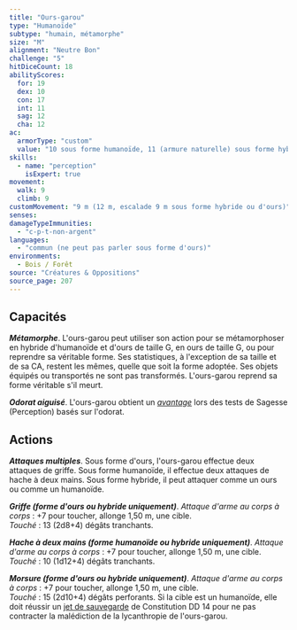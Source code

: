 ```yaml
---
title: "Ours-garou"
type: "Humanoïde"
subtype: "humain, métamorphe"
size: "M"
alignment: "Neutre Bon"
challenge: "5"
hitDiceCount: 18
abilityScores:
  for: 19
  dex: 10
  con: 17
  int: 11
  sag: 12
  cha: 12
ac:
  armorType: "custom"
  value: "10 sous forme humanoïde, 11 (armure naturelle) sous forme hybride ou d'ours"
skills:
  - name: "perception"
    isExpert: true
movement:
  walk: 9
  climb: 9
customMovement: "9 m (12 m, escalade 9 m sous forme hybride ou d'ours)"
senses:
damageTypeImmunities:
  - "c-p-t-non-argent"
languages:
  - "commun (ne peut pas parler sous forme d'ours)"
environments:
  - Bois / Forêt
source: "Créatures & Oppositions"
source_page: 207
---
```

## Capacités
_**Métamorphe**_. L'ours-garou peut utiliser son action pour se métamorphoser en hybride d'humanoïde et d'ours de taille G, en ours de taille G, ou pour reprendre sa véritable forme. Ses statistiques, à l'exception de sa taille et de sa CA, restent les mêmes, quelle que soit la forme adoptée. Ses objets équipés ou transportés ne sont pas transformés. L'ours-garou reprend sa forme véritable s'il meurt.

_**Odorat aiguisé**_. L'ours-garou obtient un [_avantage_](/utiliser-les-caracteristiques/#avantage-et-desavantage) lors des tests de Sagesse (Perception) basés sur l'odorat.

## Actions
_**Attaques multiples**_. Sous forme d'ours, l'ours-garou effectue deux attaques de griffe. Sous forme humanoïde, il effectue deux attaques de hache à deux mains. Sous forme hybride, il peut attaquer comme un ours ou comme un humanoïde.

_**Griffe (forme d'ours ou hybride uniquement)**_. _Attaque d'arme au corps à corps_ : +7 pour toucher, allonge 1,50 m, une cible.  
_Touché_ : 13 (2d8+4) dégâts tranchants.

_**Hache à deux mains (forme humanoïde ou hybride uniquement)**_. _Attaque d'arme au corps à corps_ : +7 pour toucher, allonge 1,50 m, une cible.  
_Touché_ : 10 (1d12+4) dégâts tranchants.

_**Morsure (forme d'ours ou hybride uniquement)**_. _Attaque d'arme au corps à corps_ : +7 pour toucher, allonge 1,50 m, une cible.  
_Touché_ : 15 (2d10+4) dégâts perforants. Si la cible est un humanoïde, elle doit réussir un [jet de sauvegarde](/utiliser-les-caracteristiques#jets-de-sauvegarde) de Constitution DD 14 pour ne pas contracter la malédiction de la lycanthropie de l'ours-garou.
